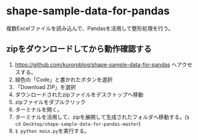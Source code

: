 # shape-sample-data-for-pandas
複数Excelファイルを読み込んで、Pandasを活用して整形処理を行う。

## zipをダウンロードしてから動作確認する

1. https://github.com/kuroroblog/shape-sample-data-for-pandas へアクセスする。
2. 緑色の「Code」と書かれたボタンを選択
3. 「Download ZIP」を選択
4. ダウンロードされたzipファイルをデスクトップへ移動
5. zipファイルをダブルクリック
6. ターミナルを開く。
7. ターミナルを活用して、zipを展開して生成されたフォルダへ移動する。(`$ cd Desktop/shape-sample-data-for-pandas-master`)
8. `$ python main.py`を実行する。
